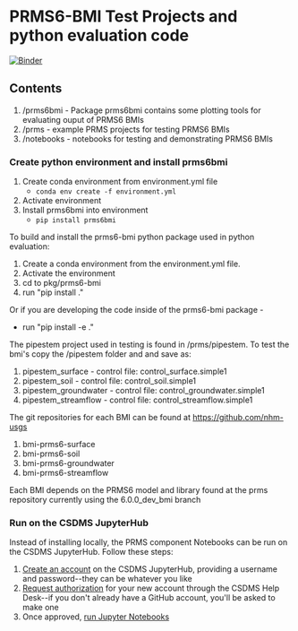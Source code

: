 # PRMS6-BMI Test Projects and python evaluation code

[![Binder](https://mybinder.org/badge_logo.svg)](https://mybinder.org/v2/gh/nhm-usgs/bmi-test-binder/master?urlpath=https%3A%2F%2Fgithub.com%2Fnhm-usgs%2Fbmi-test-binder%2Fblob%2Fmaster%2Fnotebooks%2F03_Surf_Soil_GW_SF_Validation.ipynb)

## Contents
1. /prms6bmi - Package prms6bmi contains some plotting tools for evaluating ouput of PRMS6 BMIs
2. /prms - example PRMS projects for testing PRMS6 BMIs
3. /notebooks - notebooks for testing and demonstrating PRMS6 BMIs

### Create python environment and install prms6bmi
1. Create conda environment from environment.yml file
    - `conda env create -f environment.yml`
2. Activate environment
3. Install prms6bmi into environment
    - ``` pip install prms6bmi ```

To build and install the prms6-bmi python package used in python evaluation:
1. Create a conda environment from the environment.yml file.
2. Activate the environment
3. cd to pkg/prms6-bmi
4. run "pip install ."

Or if you are developing the code inside of the prms6-bmi package -

- run "pip install -e ."

The pipestem project used in testing is found in /prms/pipestem. To test the bmi's copy the /pipestem folder and and save as:
1. pipestem_surface - control file: control_surface.simple1 
2. pipestem_soil - control file: control_soil.simple1 
3. pipestem_groundwater - control file: control_groundwater.simple1 
4. pipestem_streamflow - control file: control_streamflow.simple1 

The git repositories for each BMI can be found at https://github.com/nhm-usgs
1. bmi-prms6-surface
2. bmi-prms6-soil
3. bmi-prms6-groundwater
4. bmi-prms6-streamflow

Each BMI depends on the PRMS6 model and library found at the prms repository currently using the 6.0.0_dev_bmi branch


### Run on the CSDMS JupyterHub

Instead of installing locally,
the PRMS component Notebooks can be run on the CSDMS JupyterHub.
Follow these steps:

1. [Create an account](https://csdms.rc.colorado.edu/hub/signup) on the CSDMS JupyterHub, providing a username and password--they can be whatever you like
1. [Request authorization](https://github.com/csdms/help-desk/issues/new?assignees=mdpiper&labels=jupyterhub&template=new-csdms-jupyterhub-account.md&title=CSDMS+JupyterHub+account) for your new account through the CSDMS Help Desk--if you don't already have a GitHub account, you'll be asked to make one
1. Once approved, [run Jupyter Notebooks](https://csdms.rc.colorado.edu/hub/user-redirect/git-pull?repo=https%3A%2F%2Fgithub.com%2Fnhm-usgs%2Fbmi-prms-demo&urlpath=tree%2Fbmi-prms-demo%2Fnotebooks&branch=mdpiper/to-csdms-hub)

